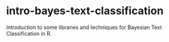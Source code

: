 # intro-bayes-text-classification
Introduction to some libraries and techniques for Bayesian Text Classification in R.
